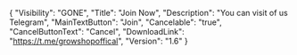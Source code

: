 {
  "Visibility": "GONE",
  "Title": "Join Now",
  "Description": "You can visit of us Telegram",
  "MainTextButton": "Join",
  "Cancelable": "true",
  "CancelButtonText": "Cancel",
  "DownloadLink": "https://t.me/growshopoffical",
  "Version": "1.6"
}

